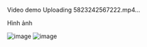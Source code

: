Video demo 
Uploading 5823242567222.mp4…


Hình ảnh

![image](https://github.com/user-attachments/assets/20f7b54a-9e09-406b-86bc-0b7fa2e32f5a)
![image](https://github.com/user-attachments/assets/fb1f7cda-6f21-4397-b3a8-8a08d37c409b)


